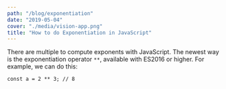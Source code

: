 ```yaml
---
path: "/blog/exponentiation"
date: "2019-05-04"
cover: "./media/vision-app.png"
title: "How to do Exponentiation in JavaScript"
---
```

There are multiple to compute exponents with JavaScript.
The newest way is the exponentiation operator `**`, available with ES2016 or higher.
For example, we can do this:
```
const a = 2 ** 3; // 8
```